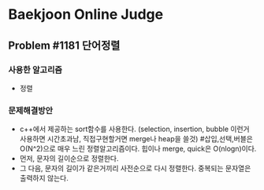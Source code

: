 Baekjoon Online Judge
=====================
## Problem #1181 단어정렬
### 사용한 알고리즘
* 정렬
### 문제해결방안
* c++에서 제공하는 sort함수를 사용한다. (selection, insertion, bubble 이런거 사용하면 시간초과남, 직접구현할거면 merge나 heap을 쓸것) #삽입,선택,버블은 O(N^2)으로 매우 느린 정렬알고리즘이다. 힙이나 merge, quick은 O(nlogn)이다.
* 먼저, 문자의 길이순으로 정렬한다.
* 그 다음, 문자의 길이가 같은거끼리 사전순으로 다시 정렬한다. 중복되는 문자열은 출력하지 않는다.


